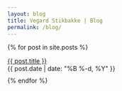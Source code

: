 ```yaml
---
layout: blog
title: Vegard Stikbakke | Blog
permalink: /blog/
---
```


{% for post in site.posts %}
<div style="margin-bottom: 10px;">
<a href="{{ post.url }}">{{ post.title }}</a>
<br />{{ post.date | date: "%B %-d, %Y" }}
</div>
{% endfor %}